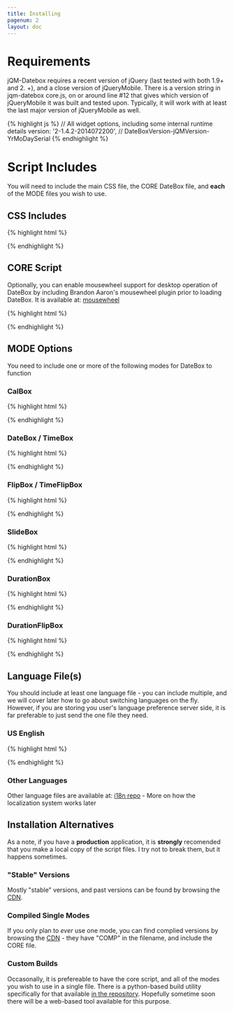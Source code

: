 ```yaml
---
title: Installing
pagenum: 2
layout: doc
---
```


# Requirements

jQM-Datebox requires a recent version of jQuery (last tested with both 1.9+ and 2.
+), and a close version of jQueryMobile.  There is a version string in jqm-datebox
core.js, on or around line #12 that gives which version of jQueryMobile it was built
and tested upon.  Typically, it will work with at least the last major version of
jQueryMobile as well.

{% highlight js %}
// All widget options, including some internal runtime details
version: '2-1.4.2-2014072200', // DateBoxVersion-jQMVersion-YrMoDaySerial
{% endhighlight %}


# Script Includes

You will need to include the main CSS file, the CORE DateBox file, and **each**
of the MODE files you wish to use.

## CSS Includes

{% highlight html %}
<link rel="stylesheet" type="text/css" href="http://cdn.jtsage.com/datebox/latest/jqm-datebox.min.css">
{% endhighlight %}

## CORE Script

Optionally, you can enable mousewheel support for desktop operation of DateBox by
including Brandon Aaron's mousewheel plugin prior to loading DateBox. It is available
at: [mousewheel](https://github.com/brandonaaron/jquery-mousewheel)

{% highlight html %}
<script type="text/javascript" src="http://cdn.jtsage.com/datebox/latest/jqm-datebox.core.min.js"></script>
{% endhighlight %}

## MODE Options
You need to include one or more of the following modes for DateBox to function

### CalBox
{% highlight html %}
<script type="text/javascript" src="http://dev.jtsage.com/cdn/datebox/latest/jqm-datebox.mode.calbox.min.js"></script>
{% endhighlight %}

### DateBox / TimeBox
{% highlight html %}
<script type="text/javascript" src="http://dev.jtsage.com/cdn/datebox/latest/jqm-datebox.mode.datebox.min.js"></script>
{% endhighlight %}

### FlipBox / TimeFlipBox
{% highlight html %}
<script type="text/javascript" src="http://dev.jtsage.com/cdn/datebox/latest/jqm-datebox.mode.flipbox.min.js"></script>
{% endhighlight %}

### SlideBox
{% highlight html %}
<script type="text/javascript" src="http://dev.jtsage.com/cdn/datebox/latest/jqm-datebox.mode.slidebox.min.js"></script>
{% endhighlight %}

### DurationBox
{% highlight html %}
<script type="text/javascript" src="http://dev.jtsage.com/cdn/datebox/latest/jqm-datebox.mode.durationbox.min.js"></script>
{% endhighlight %}

### DurationFlipBox
{% highlight html %}
<script type="text/javascript" src="http://dev.jtsage.com/cdn/datebox/latest/jqm-datebox.mode.durationflipbox.min.js"></script>
{% endhighlight %}



## Language File(s)

You should include at least one language file - you can include multiple, and we
will cover later how to go about switching languages on the fly.  However, if you
are storing you user's language preference server side, it is far preferable to just
send the one file they need.

### US English

{% highlight html %}
<script type="text/javascript" src="http://cdn.jtsage.com/datebox/i18n/jquery.mobile.datebox.i18n.en_US.utf8.js"></script>
{% endhighlight %}

### Other Languages
Other language files are available at: [i18n repo](http://cdn.jtsage.com/datebox/i18n) -
More on how the localization system works later


## Installation Alternatives
As a note, if you have a **production** application, it is **strongly** recomended
that you make a local copy of the script files.  I try not to break them, but it
happens sometimes.

### "Stable" Versions
Mostly "stable" versions, and past versions can be found by browsing the [CDN](http://cdn.jtsage.com/datebox/).

### Compiled Single Modes
If you only plan to *ever* use one mode, you can find complied versions by browsing
the [CDN](http://cdn.jtsage.com/datebox/) - they have "COMP" in the filename, and
include the CORE file.

### Custom Builds
Occasonally, it is prefereable to have the core script, and all of the modes you
wish to use in a single file.  There is a python-based build utility specifically
for that available [in the repository](https://github.com/jtsage/jquery-mobile-datebox/tree/master/build).
Hopefully sometime soon there will be a web-based tool available for this purpose.


